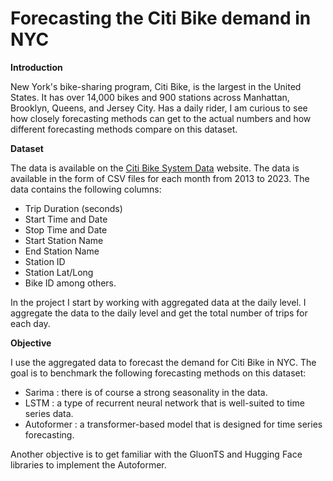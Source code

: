 # Forecasting the Citi Bike demand in NYC

**Introduction**

New York's bike-sharing program, Citi Bike, is the largest in the United States. It has over 14,000 bikes and 900 stations across Manhattan, Brooklyn, Queens, and Jersey City. 
Has a daily rider, I am curious to see how closely forecasting methods can get to the actual numbers and how different forecasting methods compare on this dataset.


**Dataset** 

The data is available on the [Citi Bike System Data](https://www.citibikenyc.com/system-data) website. The data is available in the form of CSV files for each month from 2013 to 2023. 
The data contains the following columns:
- Trip Duration (seconds)
- Start Time and Date
- Stop Time and Date
- Start Station Name
- End Station Name
- Station ID
- Station Lat/Long
- Bike ID
among others.

In the project I start by working with aggregated data at the daily level. I aggregate the data to the daily level and get 
the total number of trips for each day. 

**Objective**

I use the aggregated data to forecast the demand for Citi Bike in NYC. 
The goal is to benchmark the following forecasting methods on this dataset:
- Sarima : there is of course a strong seasonality in the data.
- LSTM : a type of recurrent neural network that is well-suited to time series data.
- Autoformer : a transformer-based model that is designed for time series forecasting.

Another objective is to get familiar with the GluonTS and Hugging Face libraries to implement the Autoformer.



